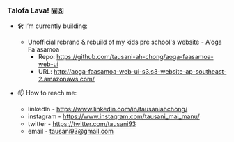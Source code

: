### Talofa Lava! 🇼🇸

- 🛠️ I’m currently building: 

  - Unofficial rebrand & rebuild of my kids pre school's website - A'oga Fa'asamoa
    - Repo: https://github.com/tausani-ah-chong/aoga-faasamoa-web-ui
    - URL: http://aoga-faasamoa-web-ui-s3.s3-website-ap-southeast-2.amazonaws.com/

- 📫 How to reach me: 

  - linkedIn - https://www.linkedin.com/in/tausaniahchong/
  - instagram - https://www.instagram.com/tausani_mai_manu/
  - twitter - https://twitter.com/tausani93
  - email - tausani93@gmail.com


<!--

- 🌱 I’m currently learning ...
- 👯 I’m looking to collaborate on ...
- 🤔 I’m looking for help with ...
- 💬 Ask me about ...
- 📫 How to reach me: ...
- ⚡ Fun fact: ...

-->
